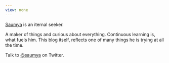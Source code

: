 ```yaml
---
view: none
---
```


[Saumya][1] is an iternal seeker.

A maker of things and curious about everything. Continuous learning is, what fuels him. This blog itself, reflects one of many things he is trying at all the time.

Talk to [@saumya][2] on Twitter. 


[1]: https://saumya.github.io/
[2]: https://twitter.com/saumya

